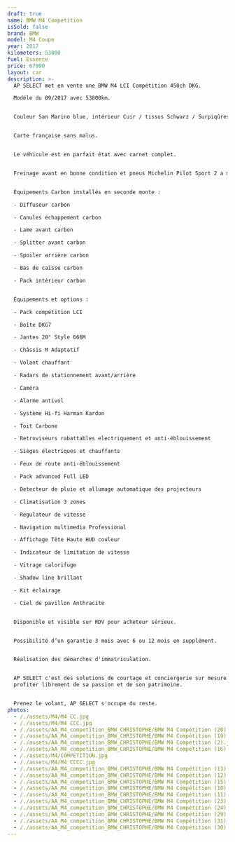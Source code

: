 ```yaml
---
draft: true
name: BMW M4 Competition
isSold: false
brand: BMW
model: M4 Coupe
year: 2017
kilometers: 53800
fuel: Essence
price: 67990
layout: car
description: >-
  AP SELECT met en vente une BMW M4 LCI Compétition 450ch DKG.

  Modèle du 09/2017 avec 53800km.


  Couleur San Marino blue, intérieur Cuir / tissus Schwarz / Surpiqûres Blanc.


  Carte française sans malus.


  Le véhicule est en parfait état avec carnet complet.


  Freinage avant en bonne condition et pneus Michelin Pilot Sport 2 a mi usure.


  Équipements Carbon installés en seconde monte :

  - Diffuseur carbon

  - Canules échappement carbon

  - Lame avant carbon

  - Splitter avant carbon

  - Spoiler arrière carbon

  - Bas de caisse carbon

  - Pack intérieur carbon


  Équipements et options :

  - Pack compétition LCI

  - Boîte DKG7

  - Jantes 20" Style 666M

  - Châssis M Adaptatif

  - Volant chauffant

  - Radars de stationnement avant/arrière

  - Caméra

  - Alarme antivol

  - Système Hi-fi Harman Kardon

  - Toit Carbone

  - Retroviseurs rabattables electriquement et anti-éblouissement

  - Sièges électriques et chauffants

  - Feux de route anti-éblouissement

  - Pack advanced Full LED

  - Detecteur de pluie et allumage automatique des projecteurs

  - Climatisation 3 zones

  - Regulateur de vitesse

  - Navigation multimedia Professional

  - Affichage Tête Haute HUD couleur

  - Indicateur de limitation de vitesse

  - Vitrage calorifuge

  - Shadow line brillant

  - Kit éclairage

  - Ciel de pavillon Anthracite


  Disponible et visible sur RDV pour acheteur sérieux.


  Possibilité d’un garantie 3 mois avec 6 ou 12 mois en supplément.


  Réalisation des démarches d'immatriculation.


  AP SELECT c'est des solutions de courtage et conciergerie sur mesure pour
  profiter librement de sa passion et de son patrimoine.


  Prenez le volant, AP SELECT s'occupe du reste.
photos:
  - /./assets/M4/M4 CC.jpg
  - /./assets/M4/M4 CCC.jpg
  - /./assets/AA_M4_competition_BMW_CHRISTOPHE/BMW M4 Compétition (20).jpg
  - /./assets/AA_M4_competition_BMW_CHRISTOPHE/BMW M4 Compétition (19).jpg
  - /./assets/AA_M4_competition_BMW_CHRISTOPHE/BMW M4 Compétition (2).jpg
  - /./assets/AA_M4_competition_BMW_CHRISTOPHE/BMW M4 Compétition (16).jpg
  - /./assets/M4/COMPETITION.jpg
  - /./assets/M4/M4 CCCC.jpg
  - /./assets/AA_M4_competition_BMW_CHRISTOPHE/BMW M4 Compétition (13).jpg
  - /./assets/AA_M4_competition_BMW_CHRISTOPHE/BMW M4 Compétition (12).jpg
  - /./assets/AA_M4_competition_BMW_CHRISTOPHE/BMW M4 Compétition (15).jpg
  - /./assets/AA_M4_competition_BMW_CHRISTOPHE/BMW M4 Compétition (10).jpg
  - /./assets/AA_M4_competition_BMW_CHRISTOPHE/BMW M4 Compétition (11).jpg
  - /./assets/AA_M4_competition_BMW_CHRISTOPHE/BMW M4 Compétition (23).jpg
  - /./assets/AA_M4_competition_BMW_CHRISTOPHE/BMW M4 Compétition (24).jpg
  - /./assets/AA_M4_competition_BMW_CHRISTOPHE/BMW M4 Compétition (29).jpg
  - /./assets/AA_M4_competition_BMW_CHRISTOPHE/BMW M4 Compétition (31).jpg
  - /./assets/AA_M4_competition_BMW_CHRISTOPHE/BMW M4 Compétition (30).jpg
---
```







